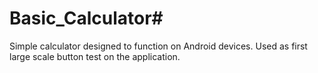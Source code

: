 # Basic_Calculator#
Simple calculator designed to function on Android devices. Used as first large scale button test on the application.
